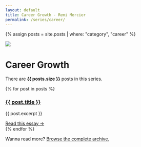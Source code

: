 ```yaml
---
layout: default
title: Career Growth - Remi Mercier
permalink: /series/career/
---
```


{% assign posts = site.posts | where: "category", "career" %}

<div class="m-b-72">
  <div class="serie-icon">
    <img src="{{ site.baseurl }}/media/shared/stormy-river.svg">
  </div>
  <h1 class="serie-title">Career Growth</h1>
  <p>There are <strong>{{ posts.size }}</strong> posts in this series.</p>
</div>

<section class="archive">
  {% for post in posts %}
    <div class="m-b-48">
      <h3>
        <a href="{{ post.url | prepend: site.baseurl }}">{{ post.title }}</a>
      </h3>
      <p>{{ post.excerpt }}</p>
      <a href="{{ post.url | prepend: site.baseurl }}" class="read-more">Read this essay →</a>
    </div>
  {% endfor %}
</section>

Wanna read more? <a href="{{ site.baseurl }}/blog">Browse the complete archive.</a>
